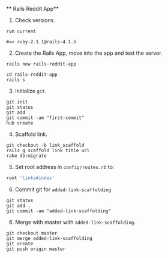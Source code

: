 ** Rails Reddit App**

1. Check versions.
```shell
rvm current

#=> ruby-2.1.1@rails-4.1.5
```

2. Create the Rails App, move into the app and test the server.
```shell
rails new rails-reddit-app

cd rails-reddit-app
rails s

```

3. Initialize `git`.
```shell
git init
git status
git add .
git commit -am "first-commit"
hub create
```

4. Scaffold link.
```shell
git checkout -b link_scaffold
rails g scaffold link title url
rake db:migrate
```

5. Set root address in `config/routes.rb` to:
```ruby
root 'links#index'
```

6. Commit git for `added-link-scaffolding`
```shell
git status
git add .
git commit -am "added-link-scaffolding"
```

6. Merge with master with `added-link-scaffolding`.
```shell
git checkout master
git merge added-link-scaffolding
git create
git push origin master
```
